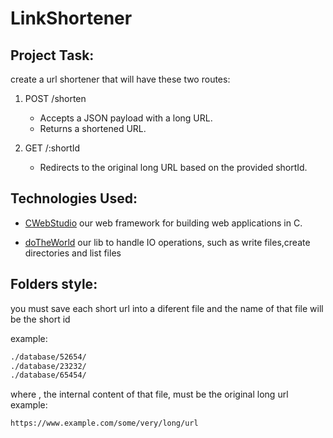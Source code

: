# LinkShortener

## Project Task:
create a url shortener that will have these two routes:

1. POST /shorten
   - Accepts a JSON payload with a long URL.
   - Returns a shortened URL.

2. GET /:shortId
   - Redirects to the original long URL based on the provided shortId.

## Technologies Used:

- [CWebStudio](https://github.com/OUIsolutions/CWebStudio) 
  our web  framework for building web applications in C.

- [doTheWorld](https://github.com/OUIsolutions/DoTheWorld)
our lib to  handle IO operations, such as write files,create directories and list files


## Folders style:
you must save each short url into  a diferent file and the name of that file will be the short id

example:
```txt 
./database/52654/
./database/23232/
./database/65454/
```
where , the internal content of that file, must be the original long url
example:
```txt
https://www.example.com/some/very/long/url
```

